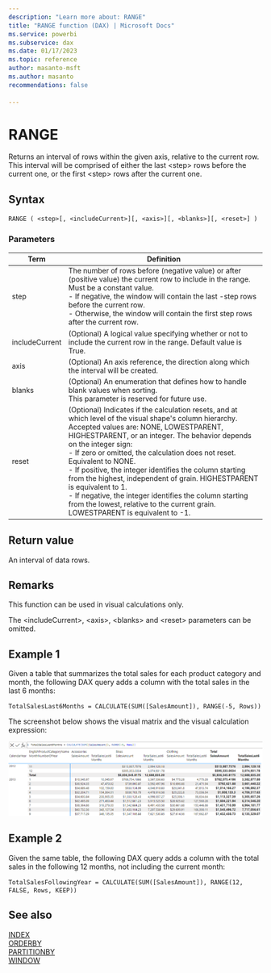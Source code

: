 ```yaml
---
description: "Learn more about: RANGE"
title: "RANGE function (DAX) | Microsoft Docs"
ms.service: powerbi
ms.subservice: dax
ms.date: 01/17/2023
ms.topic: reference
author: masanto-msft
ms.author: masanto
recommendations: false

---
```


# RANGE

Returns an interval of rows within the given axis, relative to the current row. This interval will be comprised of either the last \<step> rows before the current one, or the first \<step> rows after the current one.

## Syntax

```dax
RANGE ( <step>[, <includeCurrent>][, <axis>][, <blanks>][, <reset>] )
```

### Parameters

|Term|Definition|
|--------|--------------|
|step|The number of rows before (negative value) or after (positive value) the current row to include in the range. Must be a constant value.</br>- If negative, the window will contain the last -step rows before the current row.</br>- Otherwise, the window will contain the first step rows after the current row.|
|includeCurrent|(Optional) A logical value specifying whether or not to include the current row in the range. Default value is True.|
|axis|(Optional) An axis reference, the direction along which the interval will be created.|
|blanks|(Optional) An enumeration that defines how to handle blank values when sorting. </br>This parameter is reserved for future use.|
|reset|(Optional) Indicates if the calculation resets, and at which level of the visual shape's column hierarchy. Accepted values are: NONE, LOWESTPARENT, HIGHESTPARENT, or an integer. The behavior depends on the integer sign: </br> - If zero or omitted, the calculation does not reset. Equivalent to NONE. </br> - If positive, the integer identifies the column starting from the highest, independent of grain. HIGHESTPARENT is equivalent to 1. </br> - If negative, the integer identifies the column starting from the lowest, relative to the current grain. LOWESTPARENT is equivalent to -1. |

## Return value

An interval of data rows.

## Remarks

This function can be used in visual calculations only.

The \<includeCurrent>, \<axis>, \<blanks> and \<reset> parameters can be omitted.

## Example 1

Given a table that summarizes the total sales for each product category and month, the following DAX query adds a column with the total sales in the last 6 months:

```dax
TotalSalesLast6Months = CALCULATE(SUM([SalesAmount]), RANGE(-5, Rows))
```

The screenshot below shows the visual matrix and the visual calculation expression:

![DAX visual calculation](media/dax-queries/dax-visualcalc-range.png)

## Example 2

Given the same table, the following DAX query adds a column with the total sales in the following 12 months, not including the current month:

```dax
TotalSalesFollowingYear = CALCULATE(SUM([SalesAmount]), RANGE(12, FALSE, Rows, KEEP))
```

## See also

[INDEX](index-function-dax.md)  
[ORDERBY](orderby-function-dax.md)  
[PARTITIONBY](partitionby-function-dax.md)  
[WINDOW](window-function-dax.md)  

